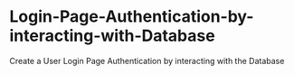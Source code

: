 # Login-Page-Authentication-by-interacting-with-Database
Create a User Login Page Authentication by interacting with the Database
